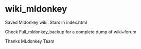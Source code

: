 # wiki_mldonkey
Saved Mldonkey wiki. Stars in index.html

Check Full_mldonkey_backup for a complete dump of wiki+forum

Thanks MLdonkey Team
